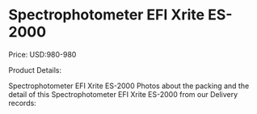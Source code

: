 # Spectrophotometer EFI Xrite ES-2000

Price: USD:980-980

Product Details:

Spectrophotometer EFI Xrite ES-2000
Photos about the packing and the detail of this Spectrophotometer EFI Xrite ES-2000 from our Delivery records:
